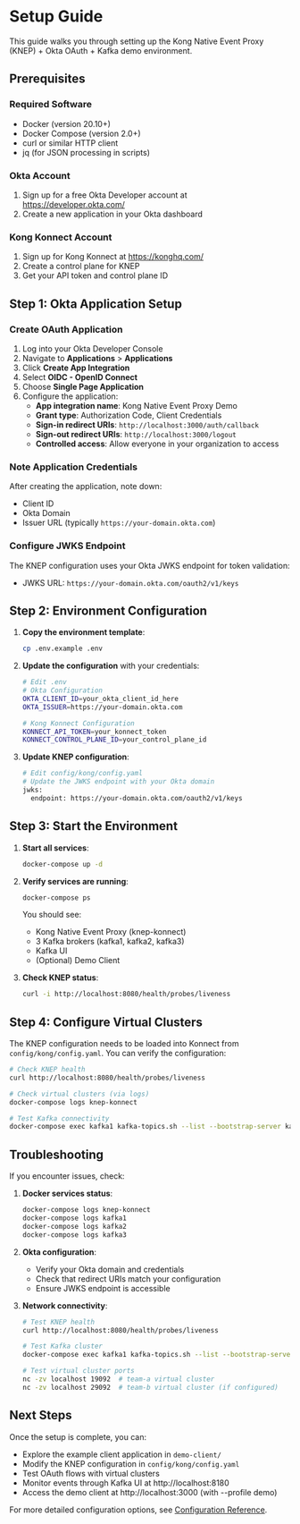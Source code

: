 # Setup Guide

This guide walks you through setting up the Kong Native Event Proxy (KNEP) + Okta OAuth + Kafka demo environment.

## Prerequisites

### Required Software
- Docker (version 20.10+)
- Docker Compose (version 2.0+)
- curl or similar HTTP client
- jq (for JSON processing in scripts)

### Okta Account
1. Sign up for a free Okta Developer account at https://developer.okta.com/
2. Create a new application in your Okta dashboard

### Kong Konnect Account
1. Sign up for Kong Konnect at https://konghq.com/
2. Create a control plane for KNEP
3. Get your API token and control plane ID

## Step 1: Okta Application Setup

### Create OAuth Application
1. Log into your Okta Developer Console
2. Navigate to **Applications** > **Applications**
3. Click **Create App Integration**
4. Select **OIDC - OpenID Connect**
5. Choose **Single Page Application**
6. Configure the application:
   - **App integration name**: Kong Native Event Proxy Demo
   - **Grant type**: Authorization Code, Client Credentials
   - **Sign-in redirect URIs**: `http://localhost:3000/auth/callback`
   - **Sign-out redirect URIs**: `http://localhost:3000/logout`
   - **Controlled access**: Allow everyone in your organization to access

### Note Application Credentials
After creating the application, note down:
- Client ID
- Okta Domain
- Issuer URL (typically `https://your-domain.okta.com`)

### Configure JWKS Endpoint
The KNEP configuration uses your Okta JWKS endpoint for token validation:
- JWKS URL: `https://your-domain.okta.com/oauth2/v1/keys`

## Step 2: Environment Configuration

1. **Copy the environment template**:
   ```bash
   cp .env.example .env
   ```

2. **Update the configuration** with your credentials:
   ```bash
   # Edit .env
   # Okta Configuration
   OKTA_CLIENT_ID=your_okta_client_id_here
   OKTA_ISSUER=https://your-domain.okta.com
   
   # Kong Konnect Configuration
   KONNECT_API_TOKEN=your_konnect_token
   KONNECT_CONTROL_PLANE_ID=your_control_plane_id
   ```
   
3. **Update KNEP configuration**:
   ```bash
   # Edit config/kong/config.yaml
   # Update the JWKS endpoint with your Okta domain
   jwks:
     endpoint: https://your-domain.okta.com/oauth2/v1/keys
   ```

## Step 3: Start the Environment

1. **Start all services**:
   ```bash
   docker-compose up -d
   ```

2. **Verify services are running**:
   ```bash
   docker-compose ps
   ```

   You should see:
   - Kong Native Event Proxy (knep-konnect)
   - 3 Kafka brokers (kafka1, kafka2, kafka3)
   - Kafka UI
   - (Optional) Demo Client

3. **Check KNEP status**:
   ```bash
   curl -i http://localhost:8080/health/probes/liveness
   ```

## Step 4: Configure Virtual Clusters

The KNEP configuration needs to be loaded into Konnect from `config/kong/config.yaml`. You can verify the configuration:

```bash
# Check KNEP health
curl http://localhost:8080/health/probes/liveness

# Check virtual clusters (via logs)
docker-compose logs knep-konnect

# Test Kafka connectivity
docker-compose exec kafka1 kafka-topics.sh --list --bootstrap-server kafka1:9092
```

## Troubleshooting

If you encounter issues, check:

1. **Docker services status**:
   ```bash
   docker-compose logs knep-konnect
   docker-compose logs kafka1
   docker-compose logs kafka2
   docker-compose logs kafka3
   ```

2. **Okta configuration**:
   - Verify your Okta domain and credentials
   - Check that redirect URIs match your configuration
   - Ensure JWKS endpoint is accessible

3. **Network connectivity**:
   ```bash
   # Test KNEP health
   curl http://localhost:8080/health/probes/liveness
   
   # Test Kafka cluster
   docker-compose exec kafka1 kafka-topics.sh --list --bootstrap-server kafka1:9092
   
   # Test virtual cluster ports
   nc -zv localhost 19092  # team-a virtual cluster
   nc -zv localhost 29092  # team-b virtual cluster (if configured)
   ```

## Next Steps

Once the setup is complete, you can:
- Explore the example client application in `demo-client/`
- Modify the KNEP configuration in `config/kong/config.yaml`
- Test OAuth flows with virtual clusters
- Monitor events through Kafka UI at http://localhost:8180
- Access the demo client at http://localhost:3000 (with --profile demo)

For more detailed configuration options, see [Configuration Reference](configuration.md).
